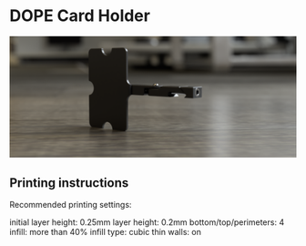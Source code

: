 # DOPE Card Holder

<img src="./Images/render.png" alt="DOPE Card Holder render" width="800" />

## Printing instructions

Recommended printing settings:

initial layer height: 0.25mm
layer height: 0.2mm
bottom/top/perimeters: 4
infill: more than 40%
infill type: cubic
thin walls: on

